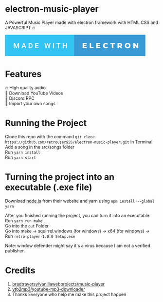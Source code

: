 # electron-music-player
A Powerful Music Player made with electron framework with HTML CSS and JAVASCRIPT 🔥

![Made with electron](./readme-images/made-with-electron.svg)

# Features

🔥 High quality audio  
🔻 Download YouTube Videos  
🌌 Discord RPC  
🎵 Import your own songs

# Running the Project
Clone this repo with the command `git clone https://github.com/retrouser955/electron-music-player.git` in Terminal  
Add a song in the src/songs folder  
Run `yarn install`  
Run `yarn start`

# Turning the project into an executable (.exe file)

Download [node.js](https://nodejs.org/en/) from their website and yarn using `npm install --global yarn`

After you finished running the project, you can turn it into an executable.  
Run `yarn run make`  
Go into the `out` Folder  
Go into make -> squirrel.windows (for windows) -> x64 (for windows) -> Run `retro-player-1.0.0 Setup.exe`

Note: window defender might say it's a virus because I am not a verified publisher.

# Credits

1. [bradtraversy/vanillawebprojects/music-player](https://github.com/bradtraversy/vanillawebprojects/tree/master/music-player)
2. [ytb2mp3/youtube-mp3-downloader](https://github.com/ytb2mp3/youtube-mp3-downloader#readme)
3. Thanks Everyone who help me make this project happen
